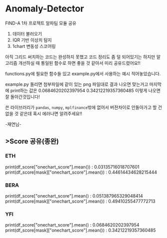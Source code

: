 # Anomaly-Detector
FIND-A 1차 프로젝트 알파팀 모듈 공유


1. 데이터 불러오기
2. IQR 기반 이상치 탐지
3. 1chart 변동성 스코어링

아직 그리드 써치하는 코드는 완성하지 못했고 코드 정리도 좀 덜 되어있기는 하지만 알고리즘 개선하실 때 통일된 함수로 하면 좋을 것 같아서 미리 공유드렸어요!!

functions.py에 필요한 함수들 있고 example.py에서 사용하는 예시 적어놓았습니다. 

example.py 돌리면 첨부파일에 같이 있는 png 파일대로 결과 나오면 맞는거고 마지막에 print하는 값은 0.0684620202397954
0.34212219357360485
이렇게 나오면 잘 돌아간것입니다!

쓴 라이브러리가 `pandas`, `numpy`, `mplfinance`밖에 없어서 버젼차이로 안돌아가고 할 건 없을 것 같은데 혹시 에러나면 알려주세요!!

-재연님-  


## >Score 공유(종완)  

### ETH  
print(df_score["onechart_score"].mean()) : 0.03135716018707601  
print(df_score[mask]["onechart_score"].mean()) : 0.44614434628215444  

### BERA  
print(df_score["onechart_score"].mean() : 0.051387965329048414  
print(df_score[mask]["onechart_score"].mean()) : 0.49410255477772713  

### YFI  
print(df_score["onechart_score"].mean() : 0.0684620202397954  
print(df_score[mask]["onechart_score"].mean()) : 0.34212219357360485  
